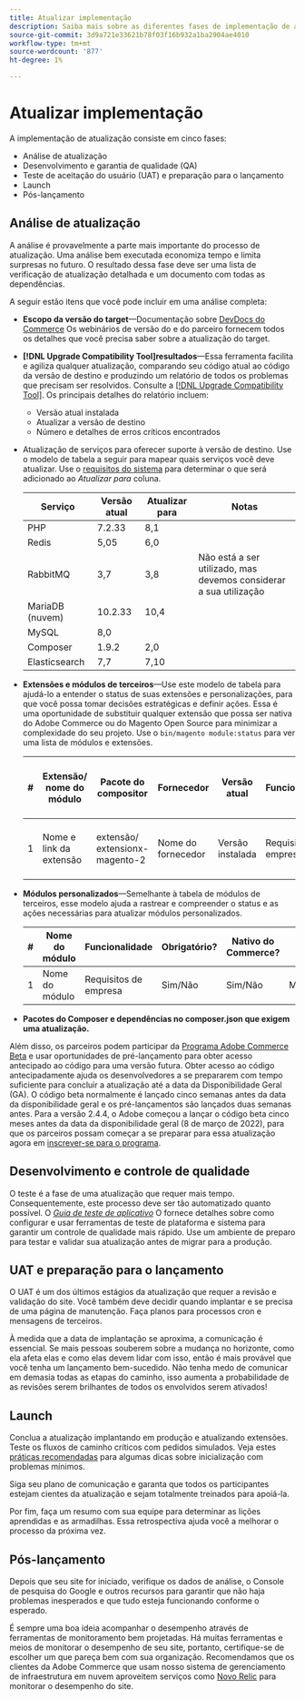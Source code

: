```yaml
---
title: Atualizar implementação
description: Saiba mais sobre as diferentes fases de implementação de atualização para projetos Adobe Commerce e Magento Open Source.
source-git-commit: 3d9a721e33621b78f03f16b932a1ba2904ae4010
workflow-type: tm+mt
source-wordcount: '877'
ht-degree: 1%

---
```



# Atualizar implementação

A implementação de atualização consiste em cinco fases:

- Análise de atualização
- Desenvolvimento e garantia de qualidade (QA)
- Teste de aceitação do usuário (UAT) e preparação para o lançamento
- Launch
- Pós-lançamento

## Análise de atualização

A análise é provavelmente a parte mais importante do processo de atualização. Uma análise bem executada economiza tempo e limita surpresas no futuro. O resultado dessa fase deve ser uma lista de verificação de atualização detalhada e um documento com todas as dependências.

A seguir estão itens que você pode incluir em uma análise completa:

- **Escopo da versão do target**—Documentação sobre [DevDocs do Commerce](https://devdocs.magento.com) Os webinários de versão do e do parceiro fornecem todos os detalhes que você precisa saber sobre a atualização do target.

- **[!DNL Upgrade Compatibility Tool]resultados**—Essa ferramenta facilita e agiliza qualquer atualização, comparando seu código atual ao código da versão de destino e produzindo um relatório de todos os problemas que precisam ser resolvidos. Consulte a [[!DNL Upgrade Compatibility Tool]](../upgrade-compatibility-tool/overview.md). Os principais detalhes do relatório incluem:

   - Versão atual instalada
   - Atualizar a versão de destino
   - Número e detalhes de erros críticos encontrados

- Atualização de serviços para oferecer suporte à versão de destino. Use o modelo de tabela a seguir para mapear quais serviços você deve atualizar. Use o [requisitos do sistema](https://devdocs.magento.com/guides/v2.4/install-gde/system-requirements.html) para determinar o que será adicionado ao _Atualizar para_ coluna.


   | Serviço | Versão atual | Atualizar para | Notas |
   |-----------------|-----------------|------------|----------------------------------------------------------|
   | PHP | 7.2.33 | 8,1 |  |
   | Redis | 5,05 | 6,0 |  |
   | RabbitMQ | 3,7 | 3,8 | Não está a ser utilizado, mas devemos considerar a sua utilização |
   | MariaDB (nuvem) | 10.2.33 | 10,4 |  |
   | MySQL | 8,0 |  |  |
   | Composer | 1.9.2 | 2,0 |  |
   | Elasticsearch | 7,7 | 7,10 |  |

- **Extensões e módulos de terceiros**—Use este modelo de tabela para ajudá-lo a entender o status de suas extensões e personalizações, para que você possa tomar decisões estratégicas e definir ações. Essa é uma oportunidade de substituir qualquer extensão que possa ser nativa do Adobe Commerce ou do Magento Open Source para minimizar a complexidade do seu projeto. Use o `bin/magento module:status` para ver uma lista de módulos e extensões.

   | # | Extensão/<br>nome do módulo | Pacote do compositor | Fornecedor | Versão atual | Funcionalidade | Compatível com a mais recente<br>Versão comercial? | Problemas | Nativo do Commerce? | Ação | Notas |
   |---|-----------------------------|------------------------------------|-------------|-------------------|-----------------------|---------------------------------------------|--------------------------------------------------|---------------------|-------------------------|-------|
   | 1 | Nome e link da extensão | extensão/<br>extensionx-magento-2 | Nome do fornecedor | Versão instalada | Requisitos de empresa | Sim/Não | Listar problemas identificados com esta extensão | Sim/Não | Manter/Substituir/<br>Remover |  |

- **Módulos personalizados**—Semelhante à tabela de módulos de terceiros, esse modelo ajuda a rastrear e compreender o status e as ações necessárias para atualizar módulos personalizados.

   | # | Nome do módulo | Funcionalidade | Obrigatório? | Nativo do Commerce? | Ação | Notas |
   |---|--------------|-----------------------|-----------|---------------------|---------------------|-------|
   | 1 | Nome do módulo | Requisitos de empresa | Sim/Não | Sim/Não | Manter/Substituir/Remover |  |

- **Pacotes do Composer e dependências no composer.json que exigem uma atualização.**

Além disso, os parceiros podem participar da [Programa Adobe Commerce Beta](https://devdocs.magento.com/release/beta-program.html) e usar oportunidades de pré-lançamento para obter acesso antecipado ao código para uma versão futura. Obter acesso ao código antecipadamente ajuda os desenvolvedores a se prepararem com tempo suficiente para concluir a atualização até a data da Disponibilidade Geral (GA). O código beta normalmente é lançado cinco semanas antes da data da disponibilidade geral e os pré-lançamentos são lançados duas semanas antes. Para a versão 2.4.4, o Adobe começou a lançar o código beta cinco meses antes da data da disponibilidade geral (8 de março de 2022), para que os parceiros possam começar a se preparar para essa atualização agora em [inscrever-se para o programa](https://community.magento.com/t5/Magento-DevBlog/BREAKING-NEWS-2-4-4-beta-releases-are-coming-soon/ba-p/484310).

## Desenvolvimento e controle de qualidade

O teste é a fase de uma atualização que requer mais tempo. Consequentemente, este processo deve ser tão automatizado quanto possível. O _[Guia de teste de aplicativo](https://devdocs.magento.com/guides/v2.4/test/testing.html)_ O fornece detalhes sobre como configurar e usar ferramentas de teste de plataforma e sistema para garantir um controle de qualidade mais rápido. Use um ambiente de preparo para testar e validar sua atualização antes de migrar para a produção.

## UAT e preparação para o lançamento

O UAT é um dos últimos estágios da atualização que requer a revisão e validação do site. Você também deve decidir quando implantar e se precisa de uma página de manutenção. Faça planos para processos cron e mensagens de terceiros.

À medida que a data de implantação se aproxima, a comunicação é essencial. Se mais pessoas souberem sobre a mudança no horizonte, como ela afeta elas e como elas devem lidar com isso, então é mais provável que você tenha um lançamento bem-sucedido. Não tenha medo de comunicar em demasia todas as etapas do caminho, isso aumenta a probabilidade de as revisões serem brilhantes de todos os envolvidos serem ativados!

## Launch

Conclua a atualização implantando em produção e atualizando extensões. Teste os fluxos de caminho críticos com pedidos simulados. Veja estes [práticas recomendadas](../prepare/best-practices.md) para algumas dicas sobre inicialização com problemas mínimos.

Siga seu plano de comunicação e garanta que todos os participantes estejam cientes da atualização e sejam totalmente treinados para apoiá-la.

Por fim, faça um resumo com sua equipe para determinar as lições aprendidas e as armadilhas. Essa retrospectiva ajuda você a melhorar o processo da próxima vez.

## Pós-lançamento

Depois que seu site for iniciado, verifique os dados de análise, o Console de pesquisa do Google e outros recursos para garantir que não haja problemas inesperados e que tudo esteja funcionando conforme o esperado.

É sempre uma boa ideia acompanhar o desempenho através de ferramentas de monitoramento bem projetadas. Há muitas ferramentas e meios de monitorar o desempenho de seu site, portanto, certifique-se de escolher um que pareça bem com sua organização. Recomendamos que os clientes da Adobe Commerce que usam nosso sistema de gerenciamento de infraestrutura em nuvem aproveitem serviços como [Novo Relic](https://devdocs.magento.com/cloud/project/new-relic.html) para monitorar o desempenho do site.
